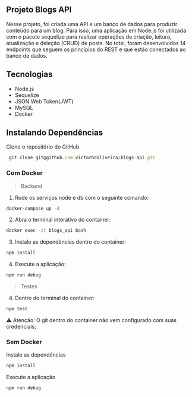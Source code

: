 ## Projeto Blogs API
Nesse projeto, foi criada uma API e um banco de dados para produzir conteúdo para um blog. Para isso, uma aplicação em Node.js foi utilizada com o pacote sequelize para realizar operações de criação, leitura, atualização e deleção (CRUD) de posts. No total, foram desenvolvidos 14 endpoints que seguem os princípios do REST e que estão conectados ao banco de dados.

## Tecnologias
* Node.js
* Sequelize
* JSON Web Token(JWT)
* MySQL
* Docker

## Instalando Dependências
Clone o repositório do GitHub

```javascript
 git clone git@github.com:victorhdoliveira/blogs-api.git
```

### Com Docker
> Backend

1. Rode os serviços node e db com o seguinte comando: 
```bash
docker-compose up -d
``` 

2. Abra o terminal interativo do container: 
```bash
docker exec -it blogs_api bash
``` 

3. Instale as dependências dentro do container: 
```bash
npm install
``` 
4. Execute a aplicação: 
```bash
npm run debug
``` 
> Testes

4. Dentro do terminal do container:
```bash
npm test
``` 

:warning: Atenção: O git dentro do container não vem configurado com suas credenciais;

### Sem Docker

Instale as dependências
```bash
npm install
``` 
Execute a aplicação
```bash
npm run debug
``` 
